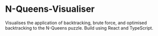 # N-Queens-Visualiser
Visualises the application of backtracking, brute force, and optimised backtracking to the N-Queens puzzle. Build using React and TypeScript.
